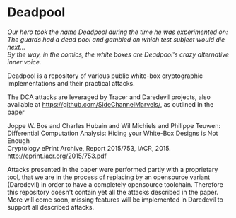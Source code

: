 # Deadpool
*Our hero took the name Deadpool during the time he was experimented on:  
The guards had a dead pool and gambled on which test subject would die next...  
By the way, in the comics, the white boxes are Deadpool's crazy alternative inner voice.*

Deadpool is a repository of various public white-box cryptographic implementations and their practical attacks.

The DCA attacks are leveraged by Tracer and Daredevil projects, also available at https://github.com/SideChannelMarvels/,
as outlined in the paper

Joppe W. Bos and Charles Hubain and Wil Michiels and Philippe Teuwen:  
Differential Computation Analysis: Hiding your White-Box Designs is Not Enough  
Cryptology ePrint Archive, Report 2015/753, IACR, 2015.  
http://eprint.iacr.org/2015/753.pdf


Attacks presented in the paper were performed partly with a proprietary tool, that we are in the process of replacing by
an opensource variant (Daredevil) in order to have a completely opensource toolchain.
Therefore this repository doesn't contain yet all the attacks described in the paper.
More will come soon, missing features will be implemented in Daredevil to support all described attacks.
